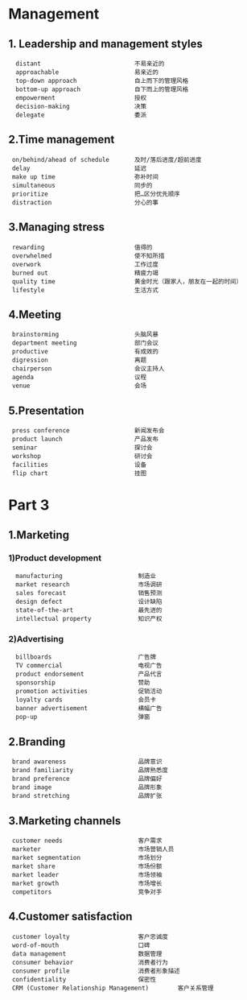# Management  
## 1. Leadership and management styles  
      distant                          不易亲近的 
      approachable                     易亲近的 
      top-down approach                自上而下的管理风格 
      bottom-up approach               自下而上的管理风格 
      empowerment                      授权 
      decision-making                  决策 
      delegate                         委派 

## 2.Time management  
     on/behind/ahead of schedule       及时/落后进度/超前进度 
     delay                             延迟 
     make up time                      弥补时间 
     simultaneous                      同步的 
     prioritize                        把…区分优先顺序 
     distraction                       分心的事 
     
## 3.Managing stress  
     rewarding                         值得的 
     overwhelmed                       使不知所措 
     overwork                          工作过度 
     burned out                        精疲力竭 
     quality time                      黄金时光（跟家人，朋友在一起的时间） 
     lifestyle                         生活方式 
     
## 4.Meeting  
     brainstorming                     头脑风暴 
     department meeting                部门会议 
     productive                        有成效的 
     digression                        离题 
     chairperson                       会议主持人 
     agenda                            议程 
     venue                             会场 

## 5.Presentation  
     press conference                  新闻发布会 
     product launch                    产品发布 
     seminar                           探讨会  
     workshop                          研讨会 
     facilities                        设备 
     flip chart                        挂图 

# Part 3
## 1.Marketing  
### 1)Product development  
      manufacturing                     制造业 
      market research                   市场调研 
      sales forecast                    销售预测 
      design defect                     设计缺陷 
      state-of-the-art                  最先进的 
      intellectual property             知识产权 
### 2)Advertising 
      billboards                        广告牌 
      TV commercial                     电视广告 
      product endorsement               产品代言 
      sponsorship                       赞助 
      promotion activities              促销活动 
      loyalty cards                     会员卡 
      banner advertisement              横幅广告 
      pop-up                            弹窗 

## 2.Branding  
     brand awareness                    品牌意识   
     brand familiarity                  品牌熟悉度 
     brand preference                   品牌偏好   
     brand image                        品牌形象 
     brand stretching                   品牌扩张 
     
## 3.Marketing channels  
     customer needs                     客户需求   
     marketer                           市场营销人员 
     market segmentation                市场划分 
     market share                       市场份额       
     market leader                      市场领袖 
     market growth                      市场增长 
     competitors                        竞争对手

## 4.Customer satisfaction  
     customer loyalty                   客户忠诚度 
     word-of-mouth                      口碑 
     data management                    数据管理 
     consumer behavior                  消费者行为 
     consumer profile                   消费者形象描述 
     confidentiality                    保密性 
     CRM (Customer Relationship Management)        客户关系管理






















